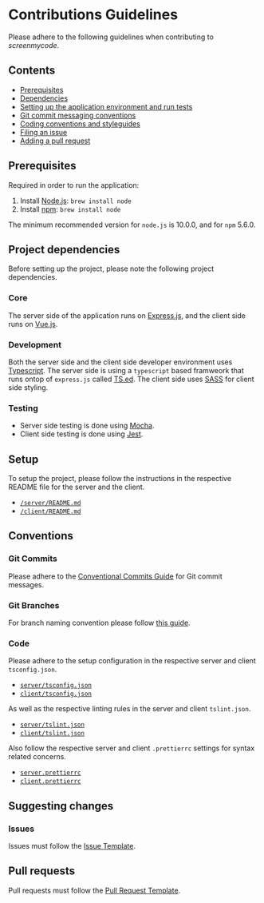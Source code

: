 # Contributions Guidelines
Please adhere to the following guidelines when contributing to *screenmycode*.

## Contents 

* [Prerequisites](#prerequisites)
* [Dependencies](#project-dependencies) 
* [Setting up the application environment and run tests](#setup)
* [Git commit messaging conventions](#git-commits)
* [Coding conventions and styleguides](#code)
* [Filing an issue](#suggesting-changes)
* [Adding a pull request](#pull-requests)

## Prerequisites
Required in order to run the application:
 1. Install [Node.js](https://nodejs.org/en/): `brew install node`
 2. Install [npm](https://www.npmjs.com/): `brew install node`
 
The minimum recommended version for `node.js` is 10.0.0, and for `npm` 5.6.0.

## Project dependencies
Before setting up the project, please note the following project dependencies. 

### Core

The server side of the application runs on [Express.js](https://expressjs.com/), 
and the client side runs on [Vue.js](https://vuejs.org/).

### Development
Both the server side and the client side developer environment uses [Typescript](https://www.typescriptlang.org/). The server side is using a `typescript` based framweork that runs ontop of `express.js` called [TS.ed](http://tsed.io/). The client side uses [SASS](https://sass-lang.com/) for client side styling. 

### Testing 
* Server side testing is done using [Mocha](https://mochajs.org/).
* Client side testing is done using [Jest](https://jestjs.io/).

## Setup
To setup the project, please follow the instructions in the respective README 
file for the server and the client.
* [`/server/README.md`](https://github.com/JazzBrotha/screenmycode/blob/master/server/README.md) 
* [`/client/README.md`](https://github.com/JazzBrotha/screenmycode/blob/master/client/README.md)

## Conventions

### Git Commits
Please adhere to the [Conventional Commits Guide](https://www.conventionalcommits.org/en/v1.0.0-beta.2/) for Git commit messages. 

### Git Branches 
For branch naming convention please follow [this guide](https://gist.github.com/revett/88ee5abf5a9a097b4c88).

### Code
Please adhere to the setup configuration in the respective server and client `tsconfig.json`.
   * [`server/tsconfig.json`](https://github.com/JazzBrotha/screenmycode/blob/master/server/tsconfig.json)
   * [`client/tsconfig.json`](https://github.com/JazzBrotha/screenmycode/blob/master/client/tsconfig.json)
  
As well as the respective linting rules in the server and client `tslint.json`. 
 * [`server/tslint.json`](https://github.com/JazzBrotha/screenmycode/blob/master/server/tslint.json)
 * [`client/tslint.json`](https://github.com/JazzBrotha/screenmycode/blob/master/client/tslint.json)
 
Also follow the respective server and client `.prettierrc` settings for syntax related concerns.
 * [`server.prettierrc`](https://github.com/JazzBrotha/screenmycode/blob/master/server/.prettierrc)
 * [`client.prettierrc`](https://github.com/JazzBrotha/screenmycode/blob/master/client/.prettierrc)

## Suggesting changes

### Issues
Issues must follow the [Issue Template](ISSUE_TEMPLATE.md). 

## Pull requests
Pull requests must follow the [Pull Request Template](PULL_REQUEST_TEMPLATE.md).


